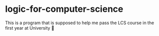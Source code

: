 # logic-for-computer-science
This is a program that is supposed to help me pass the LCS course in the first year at University 🤙

